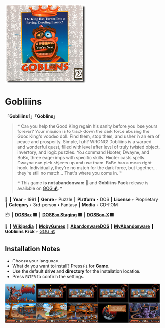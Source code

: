 ![](Thumbnail.png "application-thumbnail")

# Gobliiins

「**Gobliiins 1**」「**Goblins**」

> ❝ Can you help the Good King regain his sanity before you lose yours forever? Your mission is to track down the dark force abusing the Good King's voodoo doll. Find them, stop them, and usher in an era of peace and prosperity. Simple, huh? WRONG! Gobliiins is a warped and wonderful quest, filled with level after level of truly twisted object, inventory, and logic puzzles. You command Hooter, Dwayne, and BoBo, three eager imps with specific skills. Hooter casts spells. Dwayne can pick objects up and use them. BoBo has a mean right hook. Individually, they're no match for the dark force, but together... they're still no match... That's where you come in. ❞
>
> ❝ This game **is not abandonware 🚫** and **Gobliiins Pack** release is available on [GOG 💰](https://www.gog.com/en/game/gobliiins_pack). ❞
>

📌 ┃ **Year** ‣ 1991 ┃ **Genre** ‣ Puzzle ┃ **Platform** ‣ DOS ┃ **License** ‣ Proprietary ┃ **Category** ‣ 3rd-person • Fantasy ┃ **Media** ‣ CD-ROM 

📦 ┃ **[DOSBox](https://www.dosbox.com/) 🟩** ┃ **[DOSBox Staging](https://dosbox-staging.github.io/) 🟩** ┃ **[DOSBox-X](https://dosbox-x.com/) 🟩** 

📎 ┃ **[Wikipedia](https://en.wikipedia.org/wiki/Gobliiins#Gobliiins_(1991))** ┃ **[MobyGames](https://www.mobygames.com/game/1154/gobliiins/)** ┃ **[AbandonwareDOS](https://www.abandonwaredos.com/abandonware-game.php?abandonware=Gobliiins&gid=1545)** ┃ **[MyAbandonware](https://www.myabandonware.com/game/gobliiins-1f1)** ┃ **Gobliiins Pack** ‣ [GOG 💰](https://www.gog.com/en/game/gobliiins_pack) 

## Installation Notes
- Choose your language.
- What do you want to install? Press `F1` for **Game**.
- Use the default **drive** and **directory** for the installation location.
- Press `ENTER` to confirm the settings.

![](Montage.png "Gobliiins")

